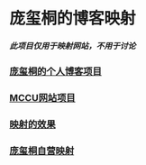 # 庞玺桐的博客映射
##### 此项目仅用于映射网站，不用于讨论
### [庞玺桐的个人博客项目](https://github.com/PangXitong/PangXitong)
### [MCCU网站项目](https://github.com/PangXitong/Minecraft-Communism-Union-Official-Website)
### [映射的效果](https://pangxitong.github.io)
### [庞玺桐自营映射](http://pangxitong.free.tryzth.com)
